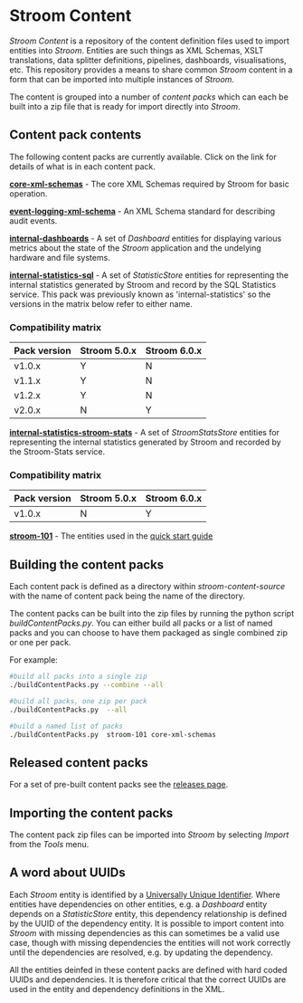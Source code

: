 # Stroom Content

_Stroom Content_ is a repository of the content definition files used to import entities into _Stroom_. Entities are such things as XML Schemas, XSLT translations, data splitter definitions, pipelines, dashboards, visualisations, etc. This repository provides a means to share common _Stroom_ content in a form that can be imported into multiple instances of _Stroom_.

The content is grouped into a number of _content packs_ which can each be built into a zip file that is ready for import directly into _Stroom_.

## Content pack contents

The following content packs are currently available.  Click on the link for details of what is in each content pack.

[**core-xml-schemas**](./docs/core-xml-schemas.md) - The core XML Schemas required by Stroom for basic operation.

[**event-logging-xml-schema**](./docs/event-logging-xml-schema.md) - An XML Schema standard for describing audit events.

[**internal-dashboards**](./docs/internal-dashboards.md) - A set of _Dashboard_ entities for displaying various metrics about the state of the _Stroom_ application and the undelying hardware and file systems.

[**internal-statistics-sql**](./docs/internal-statistics.md) - A set of _StatisticStore_ entities for representing the internal statistics generated by Stroom and record by the SQL Statistics service. This pack was previously known as 'internal-statistics' so the versions in the matrix below refer to either name.

### Compatibility matrix

| Pack version  | Stroom 5.0.x   | Stroom 6.0.x  |
| ------------- | -------------- | ------------- |
| v1.0.x        | Y              | N             |
| v1.1.x        | Y              | N             |
| v1.2.x        | Y              | N             |
| v2.0.x        | N              | Y             |

[**internal-statistics-stroom-stats**](./docs/internal-statistics.md) - A set of _StroomStatsStore_ entities for representing the internal statistics generated by Stroom and recorded by the Stroom-Stats service.

### Compatibility matrix

| Pack version  | Stroom 5.0.x   | Stroom 6.0.x  |
| ------------- | -------------- | ------------- |
| v1.0.x        | N              | Y             |

[**stroom-101**](./docs/stroom-101.md) - The entities used in the [quick start guide](https://gchq.github.io/stroom-docs/quick-start-guide/quick-start.html) 

## Building the content packs

Each content pack is defined as a directory within _stroom-content-source_ with the name of content pack being the name of the directory.

The content packs can be built into the zip files by running the python script _buildContentPacks.py_. You can either build all packs or a list of named packs and you can choose to have them packaged as single combined zip or one per pack.

For example:

```bash
#build all packs into a single zip
./buildContentPacks.py --combine --all 

#build all packs, one zip per pack
./buildContentPacks.py  --all 

#build a named list of packs
./buildContentPacks.py  stroom-101 core-xml-schemas
```

## Released content packs

For a set of pre-built content packs see the [releases page](https://github.com/gchq/stroom-content/releases).

## Importing the content packs

The content pack zip files can be imported into _Stroom_ by selecting _Import_ from the _Tools_ menu.

## A word about UUIDs

Each _Stroom_ entity is identified by a [Universally Unique Identifier](https://en.wikipedia.org/wiki/Universally_unique_identifier).  Where entities have dependencies on other entities, e.g. a _Dashboard_ entity depends on a _StatisticStore_ entity, this dependency relationship is defined by the UUID of the dependency entity. It is possible to import content into _Stroom_ with missing dependencies as this can sometimes be a valid use case, though with missing dependencies the entities will not work correctly until the dependencies are resolved, e.g. by updating the dependency.

All the entities deinfed in these content packs are defined with hard coded UUIDs and dependencies.  It is therefore critical that the correct UUIDs are used in the entity and dependency definitions in the XML.
